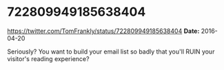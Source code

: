 # 722809949185638404
https://twitter.com/TomFrankly/status/722809949185638404
**Date:** 2016-04-20

Seriously? You want to build your email list so badly that you'll RUIN your visitor's reading experience?
